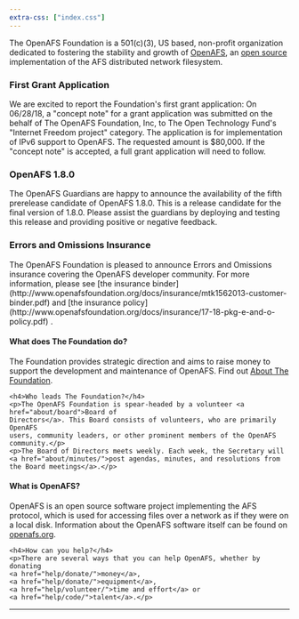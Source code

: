 ```yaml
---
extra-css: ["index.css"]
---
```


The OpenAFS Foundation is a 501(c)(3), US based, non-profit organization
dedicated to fostering the stability and growth of
[OpenAFS](http://www.openafs.org/), an [open source](http://opensource.org/)
implementation of the AFS distributed network filesystem.

<h3>First Grant Application</h3>
We are excited to report the Foundation's first grant application: On 06/28/18, a "concept note" for a grant application was submitted on the behalf of The OpenAFS Foundation, Inc, to The Open Technology Fund's "Internet Freedom project" category.  The application is for implementation of IPv6 support to OpenAFS.  The requested amount is $80,000.  If the "concept note" is accepted, a full grant application will need to follow.

<h3>OpenAFS 1.8.0</h3>
The OpenAFS Guardians are happy to announce the availability of the fifth prerelease candidate of OpenAFS 1.8.0. This is a release candidate for the final version of 1.8.0.
Please assist the guardians by deploying and testing this release and providing positive or negative feedback.

<h3>Errors and Omissions Insurance</h3>
The OpenAFS Foundation is pleased to announce Errors and Omissions insurance covering the OpenAFS developer community. For more information, please see [the insurance binder](http://www.openafsfoundation.org/docs/insurance/mtk1562013-customer-binder.pdf) and [the insurance policy](http://www.openafsfoundation.org/docs/insurance/17-18-pkg-e-and-o-policy.pdf) .

<div class="index-container">
  <div class="index-box">
    <h4>What does The Foundation do?</h4>
    <p>The Foundation provides strategic direction and aims to raise money to support the development and
    maintenance of OpenAFS. Find out <a href="about/">About The Foundation</a>.</p>

    <h4>Who leads The Foundation?</h4>
    <p>The OpenAFS Foundation is spear-headed by a volunteer <a href="about/board">Board of 
    Directors</a>. This Board consists of volunteers, who are primarily OpenAFS
    users, community leaders, or other prominent members of the OpenAFS
    community.</p>
    <p>The Board of Directors meets weekly. Each week, the Secretary will <a href="about/minutes/">post agendas, minutes, and resolutions from the Board meetings</a>.</p>
  </div>
  <div class="index-box">
    <h4>What is OpenAFS?</h4>
    <p>OpenAFS is an open source software project implementing the AFS
    protocol, which is used for accessing files over a network as if they were
    on a local disk. Information about the OpenAFS software itself can be found
    on <a href="http://www.openafs.org/">openafs.org</a>.</p>

    <h4>How can you help?</h4>
    <p>There are several ways that you can help OpenAFS, whether by donating
    <a href="help/donate/">money</a>,
    <a href="help/donate/">equipment</a>,
    <a href="help/volunteer/">time and effort</a> or 
    <a href="help/code/">talent</a>.</p>
  </div>
</div>
<hr>
